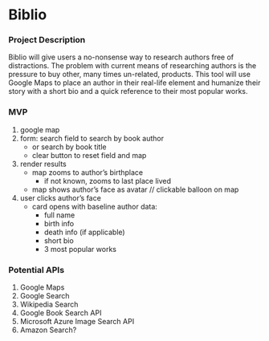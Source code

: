# Biblio

### Project Description
Biblio will give users a no-nonsense way to research authors free of distractions. The problem with current means of researching authors is the pressure to buy other, many times un-related, products. This tool will use Google Maps to place an author in their real-life element and humanize their story with a short bio and a quick reference to their most popular works.

### MVP
1. google map
2. form: search field to search by book author
	* or search by book title
	* clear button to reset field and map
3. render results
	* map zooms to author’s birthplace
		* if not known, zooms to last place lived
	* map shows author’s face as avatar // clickable balloon on map
4. user clicks author’s face
	* card opens with baseline author data:
		* full name
		* birth info
		* death info (if applicable)
		* short bio
		* 3 most popular works

### Potential APIs
1. Google Maps
2. Google Search
3. Wikipedia Search
4. Google Book Search API
5. Microsoft Azure Image Search API
6. Amazon Search?